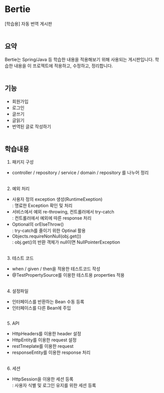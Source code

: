 # Bertie
[학습용] 자동 번역 게시판  
&nbsp;  

## 요약
Bertie는 Spring/Java 등 학습한 내용을 적용해보기 위해 사용되는 게시판입니다.
학습한 내용을 이 프로젝트에 적용하고, 수정하고, 정리합니다.  
&nbsp;  

## 기능
- 회원가입
- 로그인
- 글쓰기
- 글읽기
- 번역된 글로 작성하기  
&nbsp;  

## 학습내용
1. 패키지 구성
- controller / repository / service / domain / repository 를 나누어 정리  
&nbsp;  

2. 예외 처리
- 사용자 정의 exception 생성(RuntimeExeption)  
: 명료한 Exception 확인 및 처리
- 서비스에서 예외 re-throwing, 컨트롤러에서 try-catch  
: 컨트롤러에서 예외에 따른 response 처리
- Optional의 orElseThrow()  
: try-catch를 줄이기 위한 Optinal 활용
- Objects.requireNonNull(obj.get())  
: obj.get()의 반환 객체가 null이면 NullPointerException  
&nbsp;  

3. 테스트 코드
- when / given / then을 적용한 테스트코드 작성
- @TestPropertySource를 이용한 테스트용 properties 적용  
&nbsp;  

4. 설정파일
- 인터페이스를 반환하는 Bean 수동 등록
- 인터페이스를 다른 Bean에 주입  
&nbsp;  

5. API
- HttpHeaders를 이용한 header 설정
- HttpEntity를 이용한 request 설정
- restTmeplate를 이용한 request 
- responseEntity를 이용한 response 처리  
&nbsp;  

6. 세션
- HttpSession을 이용한 세션 등록  
: 사용자 식별 및 로그인 유지를 위한 세션 등록

